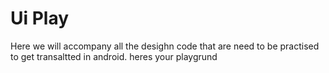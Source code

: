 # Ui Play
Here we will accompany all the desighn code that are need to be practised to get transaltted in android.
heres your playgrund
